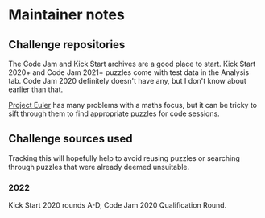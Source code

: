 # Maintainer notes

## Challenge repositories

The Code Jam and Kick Start archives are a good place to start. Kick Start 2020+ and Code Jam 2021+ puzzles come with test data in the Analysis tab. Code Jam 2020 definitely doesn't have any, but I don't know about earlier than that. 

[Project Euler](https://projecteuler.net/archives) has many problems with a maths focus, but it can be tricky to sift through them to find appropriate puzzles for code sessions.

## Challenge sources used

Tracking this will hopefully help to avoid reusing puzzles or searching through puzzles that were already deemed unsuitable.

### 2022

Kick Start 2020 rounds A-D, Code Jam 2020 Qualification Round.